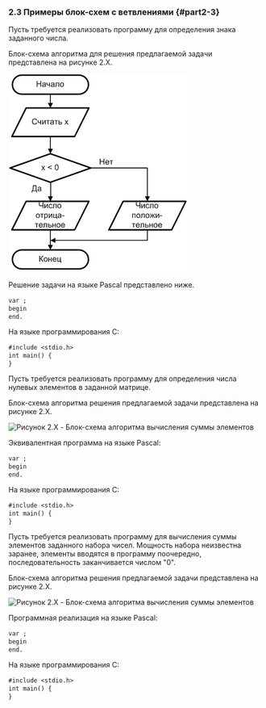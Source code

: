 ### 2.3 Примеры блок-схем с ветвлениями {#part2-3}

Пусть требуется реализовать программу для определения знака заданного числа.

Блок-схема алгоритма для решения предлагаемой задачи представлена на рисунке 2.X.

![Рисунок 2.X - Блок-схема алгоритма определения знака числа](static/pic231.PNG)

Решение задачи на языке Pascal представлено ниже.

~~~~{#ex21P .Pascal}
var ;
begin
end.
~~~~~~~~~~~~~~~~~~~~~~~

На языке программирования C:

~~~~{#ex21С .C}
#include <stdio.h>
int main() {
}
~~~~~~~~~~~~~~~~~~~~~~~

Пусть требуется реализовать программу для определения числа нулевых элементов в заданной матрице.

Блок-схема алгоритма решения предлагаемой задачи представлена на рисунке 2.X.

![Рисунок 2.X - Блок-схема алгоритма вычисления суммы элементов](static/pic232.PNG)

Эквивалентная программа на языке Pascal:

~~~~{#ex22P .Pascal}
var ;
begin
end.
~~~~~~~~~~~~~~~~~~~~~~~

На языке программирования C:

~~~~{#ex22С .C}
#include <stdio.h>
int main() {
}
~~~~~~~~~~~~~~~~~~~~~~~

Пусть требуется реализовать программу для вычисления суммы элементов заданного набора чисел. Мощность набора неизвестна заранее, элементы вводятся в программу поочередно, последовательность заканчивается числом "0".

Блок-схема алгоритма решения предлагаемой задачи представлена на рисунке 2.X.

![Рисунок 2.X - Блок-схема алгоритма вычисления суммы элементов](static/pic233.PNG)

Программная реализация на языке Pascal:

~~~~{#ex23P .Pascal}
var ;
begin
end.
~~~~~~~~~~~~~~~~~~~~~~~

На языке программирования C:

~~~~{#ex23С .C}
#include <stdio.h>
int main() {
}
~~~~~~~~~~~~~~~~~~~~~~~

